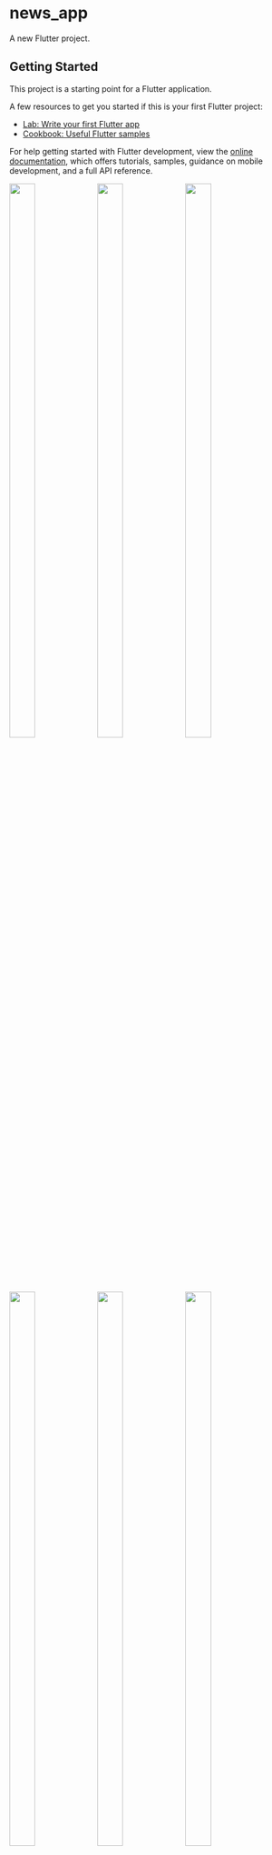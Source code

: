 # news_app

A new Flutter project.

## Getting Started

This project is a starting point for a Flutter application.

A few resources to get you started if this is your first Flutter project:

- [Lab: Write your first Flutter app](https://docs.flutter.dev/get-started/codelab)
- [Cookbook: Useful Flutter samples](https://docs.flutter.dev/cookbook)

For help getting started with Flutter development, view the
[online documentation](https://docs.flutter.dev/), which offers tutorials,
samples, guidance on mobile development, and a full API reference.
<p>
  <img src="https://github.com/kaushikHadiya1234/news_app_api/assets/119835333/c1c4d1f3-cd55-4d20-9f3e-85aaee8e39b7" height="50%" width="30%">
  <img src="https://github.com/kaushikHadiya1234/news_app_api/assets/119835333/ee09d580-b0fe-4ba9-9bcb-77fa52720285" height="50%" width="30%">
  <img src="https://github.com/kaushikHadiya1234/news_app_api/assets/119835333/966ee8de-e531-4471-b0f3-77c8e0188679" height="50%" width="30%">
  <img src="https://github.com/kaushikHadiya1234/news_app_api/assets/119835333/1dee7ff1-cde1-480f-a314-44e844fd406d" height="50%" width="30%">
  <img src="https://github.com/kaushikHadiya1234/news_app_api/assets/119835333/57b9d7e6-42f1-41dd-82d5-ba538cd4baa5" height="50%" width="30%">
  <img src="https://github.com/kaushikHadiya1234/news_app_api/assets/119835333/d44eaf57-e798-460d-8f96-d69f275cd5f4" height="50%" width="30%">
  <img src="https://github.com/kaushikHadiya1234/news_app_api/assets/119835333/5a60d554-f359-4632-941b-0ef54ae68b70" height="50%" width="30%">
  <img src="https://github.com/kaushikHadiya1234/news_app_api/assets/119835333/e5552592-b18a-4527-8e81-0af4225b5dae" height="50%" width="30%">
</p>
















